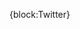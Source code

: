 {block:Twitter}
    <div id="twitter" style="display:none;">
        <h3><a href="http://twitter.com/{TwitterUsername}">Latest Tweets</a></h3>

        <div id="tweets"></div>
    </div>

    <script type="text/javascript">
        function recent_tweets(data) {
            for (i=0; i<data.length; i++) {
                document.getElementById("tweets").innerHTML =
                    document.getElementById("tweets").innerHTML +
                    '<a href="http://twitter.com/{TwitterUsername}/status/' +
                    (data[i].id_str ? data[i].id_str : data[i].id) +
                    '"><div class="content">' + data[i].text +
                    '</div></a>';
            }
            document.getElementById("twitter").style.display = 'block';
        }
    </script>
{/block:Twitter}

<!-- Put this at the bottom of the page -->
{block:Twitter}
    <script type="text/javascript" src="/tweets.js"></script>
{/block:Twitter}
